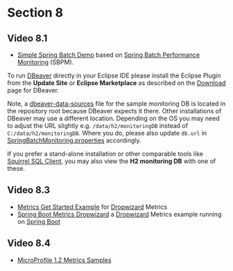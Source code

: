 # Section 8

## Video 8.1
- [Simple Spring Batch Demo](simple-spring-batch) based on [Spring Batch Performance Monitoring](https://github.com/viadee/springBatchPerformanceMonitoring) (SBPM).

To run [DBeaver](https://dbeaver.io/) directly in your Eclipse IDE please install the Eclipse Plugin from the **Update Site** or **Eclipse Marketplace** as described on the [Download](https://dbeaver.io/download/) page for DBeaver. 

Note, a [dbeaver-data-sources](https://github.com/PacktPublishing/Java-EE-8-High-Performance-video-/blob/master/.dbeaver-data-sources.xml) file for the sample monitoring DB is located in the repository root because DBeaver expects it there. Other installations of DBeaver may use a different location. Depending on the OS you may need to adjust the URL slightly e.g. `/data/h2/monitoringDB` instead of `C:/data/h2/monitoringDB`. 
Where you do, please also update `db.url` in [SpringBatchMonitoring.properties](https://github.com/PacktPublishing/Java-EE-8-High-Performance-video-/blob/master/Section8/simple-spring-batch/src/main/resources/SpringBatchMonitoring.properties) accordingly.

If you prefer a stand-alone installation or other comparable tools like [Squirrel SQL Client](http://squirrel-sql.sourceforge.net/), you may also view the **H2 monitoring DB** with one of these.

## Video 8.3
- [Metrics Get Started Example](metrics-getstarted) for [Dropwizard](https://www.dropwizard.io/) Metrics
- [Spring Boot Metrics Dropwizard](spring-boot-metrics-dropwizard) a [Dropwizard](https://www.dropwizard.io/) Metrics example running on [Spring Boot](https://projects.spring.io/spring-boot/)

## Video 8.4
- [MicroProfile 1.2 Metrics Samples](microprofile1.2-samples)